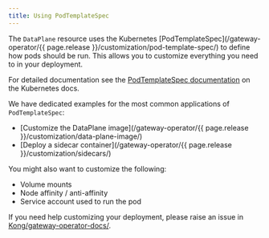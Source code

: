 ```yaml
---
title: Using PodTemplateSpec
---
```


The `DataPlane` resource uses the Kubernetes [PodTemplateSpec](/gateway-operator/{{ page.release }}/customization/pod-template-spec/) to define how pods should be run. This allows you to customize everything you need to in your deployment.

For detailed documentation see the [PodTemplateSpec documentation](https://kubernetes.io/docs/reference/kubernetes-api/workload-resources/pod-template-v1/#PodTemplateSpec) on the Kubernetes docs.

We have dedicated examples for the most common applications of `PodTemplateSpec`:

* [Customize the DataPlane image](/gateway-operator/{{ page.release }}/customization/data-plane-image/)
* [Deploy a sidecar container](/gateway-operator/{{ page.release }}/customization/sidecars/)

You might also want to customize the following:

* Volume mounts
* Node affinity / anti-affinity
* Service account used to run the pod

If you need help customizing your deployment, please raise an issue in [Kong/gateway-operator-docs/](https://github.com/Kong/gateway-operator-docs/issues).